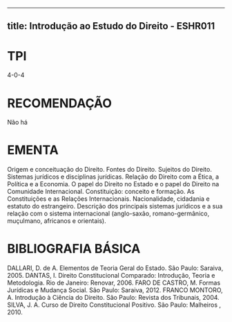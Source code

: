
---
title: Introdução ao Estudo do Direito - ESHR011 
---

# TPI

4-0-4

# RECOMENDAÇÃO

Não há

# EMENTA

Origem e conceituação do Direito. Fontes do Direito. Sujeitos do Direito. Sistemas jurídicos e disciplinas jurídicas. Relação do Direito com a Ética, a Política e a Economia. O papel do Direito no Estado e o papel do Direito na Comunidade Internacional. Constituição: conceito e formação. As Constituições e as Relações Internacionais. Nacionalidade, cidadania e estatuto do estrangeiro. Descrição dos principais sistemas jurídicos e a sua relação com o sistema internacional (anglo-saxão, romano-germânico, muçulmano, africanos e orientais).

# BIBLIOGRAFIA BÁSICA

DALLARI, D. de A. Elementos de Teoria Geral do Estado. São Paulo: Saraiva, 2005.
DANTAS, I. Direito Constitucional Comparado: Introdução, Teoria e Metodologia. Rio de Janeiro: Renovar, 2006.
FARO DE CASTRO, M. Formas Jurídicas e Mudança Social. São Paulo: Saraiva, 2012.
FRANCO MONTORO, A. Introdução à Ciência do Direito. São Paulo: Revista dos Tribunais, 2004.
SILVA, J. A. Curso de Direito Constitucional Positivo. São Paulo: Malheiros , 2010.
        